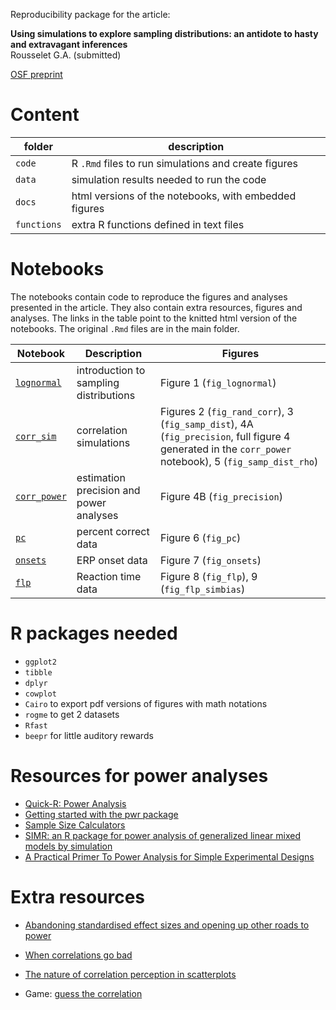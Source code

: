 Reproducibility package for the article:

**Using simulations to explore sampling distributions: an antidote to hasty and extravagant inferences**  
Rousselet G.A. (submitted)

[OSF preprint](https://osf.io/f5q7r)

# Content

|folder|description|
|-----|-----|
|`code`|R `.Rmd` files to run simulations and create figures|
|`data`|simulation results needed to run the code|
|`docs`|html versions of the notebooks, with embedded figures|
|`functions`|extra R functions defined in text files|

# Notebooks

The notebooks contain code to reproduce the figures and analyses presented in the article. They also contain extra resources, figures and analyses. The links in the table point to the knitted html version of the notebooks. The original `.Rmd` files are in the main folder.

|Notebook|Description|Figures|
|-----|-----|-----|
|[`lognormal`](docs/lognormal.md)|introduction to sampling distributions|Figure 1 (`fig_lognormal`)|
|[`corr_sim`](docs/corr_sim.md)|correlation simulations|Figures 2 (`fig_rand_corr`), 3 (`fig_samp_dist`), 4A (`fig_precision`, full figure 4 generated in the `corr_power` notebook), 5 (`fig_samp_dist_rho`)|
|[`corr_power`](docs/corr_power.md)|estimation precision and power analyses|Figure 4B (`fig_precision`)|
|[`pc`](docs/pc.md)|percent correct data|Figure 6 (`fig_pc`)|
|[`onsets`](docs/onsets.md)|ERP onset data|Figure 7 (`fig_onsets`)|
|[`flp`](docs/flp.md)|Reaction time data|Figure 8 (`fig_flp`), 9 (`fig_flp_simbias`)|

# R packages needed
- `ggplot2`
- `tibble`
- `dplyr`
- `cowplot`
- `Cairo` to export pdf versions of figures with math notations
- `rogme` to get 2 datasets
- `Rfast` 
- `beepr` for little auditory rewards

# Resources for power analyses

- [Quick-R: Power Analysis](https://www.statmethods.net/stats/power.html)
- [Getting started with the pwr package](https://cran.r-project.org/web/packages/pwr/vignettes/pwr-vignette.html)
- [Sample Size Calculators](http://www.sample-size.net/correlation-sample-size/)
- [SIMR: an R package for power analysis of generalized linear mixed models by simulation](https://besjournals.onlinelibrary.wiley.com/doi/10.1111/2041-210X.12504)
- [A Practical Primer To Power Analysis for Simple Experimental Designs](https://www.rips-irsp.com/articles/10.5334/irsp.181/)

# Extra resources

- [Abandoning standardised effect sizes and opening up other roads to power](http://janhove.github.io/design/2017/07/14/OtherRoadsToPower)

- [When correlations go bad](https://thepsychologist.bps.org.uk/volume-23/edition-2/methods-when-correlations-go-bad)

- [The nature of correlation perception in scatterplots](https://link.springer.com/article/10.3758/s13423-016-1174-7)

- Game: [guess the correlation](http://guessthecorrelation.com/)
